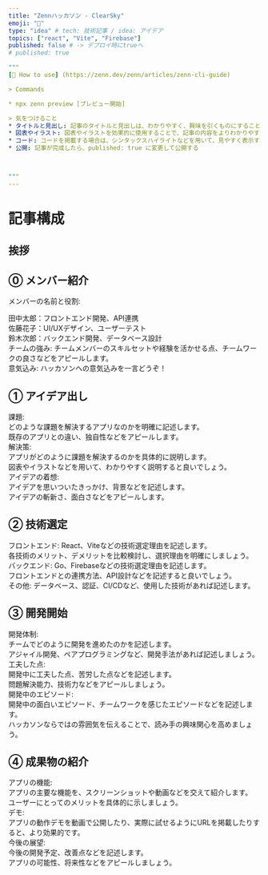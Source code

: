 ```yaml
---
title: "Zennハッカソン - ClearSky"
emoji: "🌄"
type: "idea" # tech: 技術記事 / idea: アイデア
topics: ["react", "Vite", "Firebase"]
published: false # -> デプロイ時にtrueへ
# published: true

"""
[📘 How to use] (https://zenn.dev/zenn/articles/zenn-cli-guide)

> Commands

* npx zenn preview [プレビュー開始]

> 気をつけること  
* タイトルと見出し: 記事のタイトルと見出しは、わかりやすく、興味を引くものにすることを心がける
* 図表やイラスト: 図表やイラストを効果的に使用することで、記事の内容をよりわかりやすく伝える
* コード: コードを掲載する場合は、シンタックスハイライトなどを用いて、見やすく表示する 
* 公開: 記事が完成したら、published: true に変更して公開する



"""
---
```


# 記事構成


## 挨拶


## ⓪ メンバー紹介
メンバーの名前と役割:   

田中太郎：フロントエンド開発、API連携  
佐藤花子：UI/UXデザイン、ユーザーテスト  
鈴木次郎：バックエンド開発、データベース設計  
チームの強み: チームメンバーのスキルセットや経験を活かせる点、チームワークの良さなどをアピールします。  
意気込み: ハッカソンへの意気込みを一言どうぞ！  

## ① アイデア出し
課題:  
どのような課題を解決するアプリなのかを明確に記述します。  
既存のアプリとの違い、独自性などをアピールします。  
解決策:  
アプリがどのように課題を解決するのかを具体的に説明します。  
図表やイラストなどを用いて、わかりやすく説明すると良いでしょう。  
アイデアの着想:  
アイデアを思いついたきっかけ、背景などを記述します。  
アイデアの斬新さ、面白さなどをアピールします。  

## ② 技術選定
フロントエンド: React、Viteなどの技術選定理由を記述します。  
各技術のメリット、デメリットを比較検討し、選択理由を明確にしましょう。  
バックエンド: Go、Firebaseなどの技術選定理由を記述します。  
フロントエンドとの連携方法、API設計などを記述すると良いでしょう。  
その他: データベース、認証、CI/CDなど、使用した技術があれば記述します。  

## ③ 開発開始
開発体制:  
チームでどのように開発を進めたのかを記述します。  
アジャイル開発、ペアプログラミングなど、開発手法があれば記述しましょう。  
工夫した点:  
開発中に工夫した点、苦労した点などを記述します。  
問題解決能力、技術力などをアピールしましょう。  
開発中のエピソード:  
開発中の面白いエピソード、チームワークを感じたエピソードなどを記述します。  
ハッカソンならではの雰囲気を伝えることで、読み手の興味関心を高めましょう。  

## ④ 成果物の紹介
アプリの機能:  
アプリの主要な機能を、スクリーンショットや動画などを交えて紹介します。  
ユーザーにとってのメリットを具体的に示しましょう。  
デモ:  
アプリの動作デモを動画で公開したり、実際に試せるようにURLを掲載したりすると、より効果的です。  
今後の展望:  
今後の開発予定、改善点などを記述します。  
アプリの可能性、将来性などをアピールしましょう。  